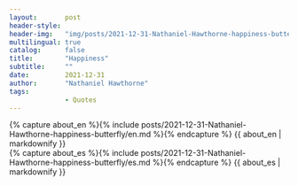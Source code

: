 ```yaml
---
layout:       post
header-style: 
header-img:   "img/posts/2021-12-31-Nathaniel-Hawthorne-happiness-butterfly.jpg"
multilingual: true
catalog:      false
title:        "Happiness"
subtitle:     ""
date:         2021-12-31 
author:       "Nathaniel Hawthorne"
tags:
              - Quotes
---
```


<div class="en post-container">
    {% capture about_en %}{% include posts/2021-12-31-Nathaniel-Hawthorne-happiness-butterfly/en.md %}{% endcapture %}
    {{ about_en | markdownify }}
</div>

<div class="es post-container">
    {% capture about_es %}{% include posts/2021-12-31-Nathaniel-Hawthorne-happiness-butterfly/es.md %}{% endcapture %}
    {{ about_es | markdownify }}
</div>
